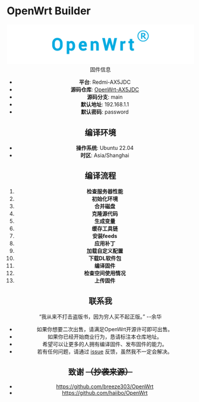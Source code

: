 # OpenWrt Builder
<div align="center">
  <img src="./images/openwrt.png" alt="OpenWrt />
</div>
本仓库是用于专门编译OpenWrt的云编译。主要为Redmi-AX5JDC设备编译的OpenWrt固件。

## 固件信息
- **平台**: Redmi-AX5JDC
- **源码仓库**: [OpenWrt-AX5JDC](https://github.com/f1owkang/OpenWrt-AX5JDC.git)
- **源码分支**: main
- **默认地址**: 192.168.1.1
- **默认密码**: password

## 编译环境
- **操作系统**: Ubuntu 22.04
- **时区**: Asia/Shanghai

## 编译流程
1. **检查服务器性能**
2. **初始化环境**
3. **合并磁盘**
4. **克隆源代码**
5. **生成变量**
6. **缓存工具链**
7. **安装feeds**
8. **应用补丁**
9. **加载自定义配置**
10. **下载DL软件包**
11. **编译固件**
12. **检查空间使用情况**
13. **上传固件**

## 联系我
“我从来不打击盗版书，因为穷人买不起正版。”  --余华

- 如果你想要二次出售，请满足OpenWrt开源许可即可出售。
- 如果你已经开始商业行为，恳请标注本仓库地址。
- 希望可以让更多的人拥有编译固件、发布固件的能力。
- 若有任何问题，请通过 [issue](https://github.com/f1owkang/OpenWrt-AX5JDC/issues) 反馈，虽然我不一定会解决。

## 致谢 ~~（抄袭来源）~~
- https://github.com/breeze303/OpenWrt
- https://github.com/haiibo/OpenWrt